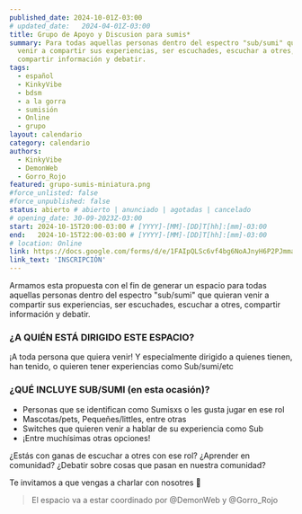 ```yaml
---
published_date: 2024-10-01Z-03:00
# updated_date:   2024-04-01Z-03:00
title: Grupo de Apoyo y Discusion para sumis*
summary: Para todas aquellas personas dentro del espectro "sub/sumi" que quieran
  venir a compartir sus experiencias, ser escuchades, escuchar a otres,
  compartir información y debatir.
tags:
  - español
  - KinkyVibe
  - bdsm
  - a la gorra
  - sumisión
  - Online
  - grupo
layout: calendario
category: calendario
authors:
  - KinkyVibe
  - DemonWeb
  - Gorro_Rojo
featured: grupo-sumis-miniatura.png
#force_unlisted: false
#force_unpublished: false
status: abierto # abierto | anunciado | agotadas | cancelado
# opening_date: 30-09-2023Z-03:00
start: 2024-10-15T20:00-03:00 # [YYYY]-[MM]-[DD]T[hh]:[mm]-03:00
end:   2024-10-15T22:00-03:00 # [YYYY]-[MM]-[DD]T[hh]:[mm]-03:00
# location: Online
link: https://docs.google.com/forms/d/e/1FAIpQLSc6vf4bg6NoAJnyH6P2PJmmaRtNHBOTHX3p7yNIGI_S8KzBdw/viewform?usp=sf_link
link_text: 'INSCRIPCIÓN'
---
```


Armamos esta propuesta con el fin de generar un espacio para todas aquellas personas dentro del espectro "sub/sumi" que quieran venir a compartir sus experiencias, ser escuchades, escuchar a otres, compartir información y debatir.

### ¿A QUIÉN ESTÁ DIRIGIDO ESTE ESPACIO?

¡A toda persona que quiera venir! Y especialmente dirigido a quienes tienen, han tenido, o quieren tener experiencias como Sub/sumi/etc

### ¿QUÉ INCLUYE SUB/SUMI (en esta ocasión)?

- Personas que se identifican como Sumisxs o les gusta jugar en ese rol
- Mascotas/pets, Pequeñes/littles, entre otras
- Switches que quieren venir a hablar de su experiencia como Sub
- ¡Entre muchísimas otras opciones!

¿Estás con ganas de escuchar a otres con ese rol? ¿Aprender en comunidad? ¿Debatir sobre cosas que pasan en nuestra comunidad?

Te invitamos a que vengas a charlar con nosotres 💞

> El espacio va a estar coordinado por @DemonWeb y @Gorro_Rojo
